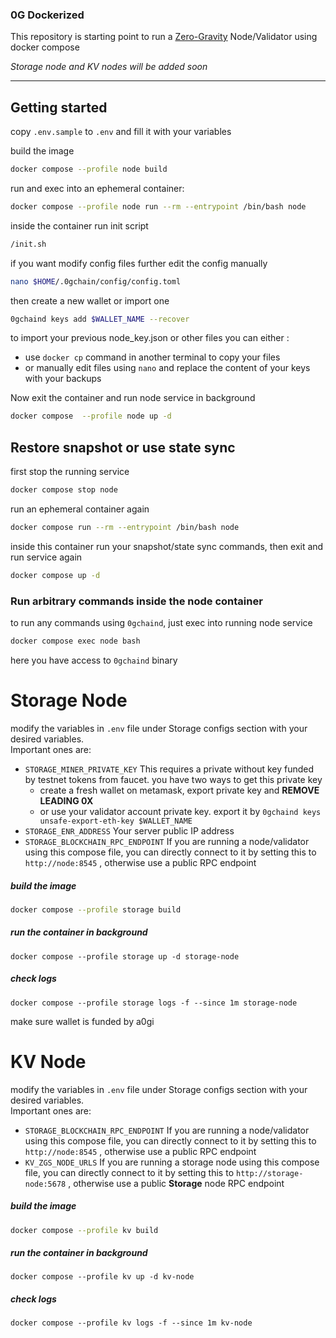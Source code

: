### 0G Dockerized
This repository is starting point to run a [Zero-Gravity](https://0g.ai/) Node/Validator using docker compose

*Storage node and KV nodes will be added soon* 

---
## Getting started
copy `.env.sample` to `.env` and fill it with your variables

build the image 
```bash
docker compose --profile node build
```

run and exec into an ephemeral container:
```bash
docker compose --profile node run --rm --entrypoint /bin/bash node
```
inside the container run init script
```bash
/init.sh
```
if you want modify config files further edit the config manually
```bash
nano $HOME/.0gchain/config/config.toml
```

then create a new wallet or import one

```bash
0gchaind keys add $WALLET_NAME --recover
```
to import your previous node_key.json or other files you can either : 
- use `docker cp` command in another terminal to copy your files
- or manually edit files using `nano` and replace the content of your keys with your backups


Now exit the container and run node service in background

```bash
docker compose  --profile node up -d
```

## Restore snapshot or use state sync
first stop the running service
```bash
docker compose stop node
```
run an ephemeral container again 
```bash
docker compose run --rm --entrypoint /bin/bash node
```
inside this container run your snapshot/state sync commands, then exit and run service again
```bash
docker compose up -d
```

### Run arbitrary commands inside the node container
to run any commands using `0gchaind`, just exec into running node service
```bash
docker compose exec node bash
```
here you have access to `0gchaind` binary


# Storage Node

modify the variables in `.env` file under Storage configs section with your desired variables.   
Important ones are:    
- `STORAGE_MINER_PRIVATE_KEY` This requires a private without key funded by testnet tokens from faucet. you have two ways to get this private key
  - create a fresh wallet on metamask, export private key and **REMOVE LEADING 0X**
  - or use your validator account private key. export it by `0gchaind keys unsafe-export-eth-key $WALLET_NAME`
- `STORAGE_ENR_ADDRESS` Your server public IP address
- `STORAGE_BLOCKCHAIN_RPC_ENDPOINT` If you are running a node/validator using this compose file, you can directly connect to it by setting this to `http://node:8545` , otherwise use a public RPC endpoint   

##### build the image
```bash
docker compose --profile storage build
```
##### run the container in background 

```shell
docker compose --profile storage up -d storage-node
```
##### check logs

```shell
docker compose --profile storage logs -f --since 1m storage-node
```
make sure wallet is funded by a0gi

# KV Node
modify the variables in `.env` file under Storage configs section with your desired variables.   
Important ones are:

- `STORAGE_BLOCKCHAIN_RPC_ENDPOINT` If you are running a node/validator using this compose file, you can directly connect to it by setting this to `http://node:8545` , otherwise use a public RPC endpoint   
- `KV_ZGS_NODE_URLS` If you are running a storage node using this compose file, you can directly connect to it by setting this to `http://storage-node:5678` , otherwise use a public **Storage** node RPC endpoint   

##### build the image
```bash
docker compose --profile kv build
```
##### run the container in background

```shell
docker compose --profile kv up -d kv-node
```
##### check logs

```shell
docker compose --profile kv logs -f --since 1m kv-node
```
